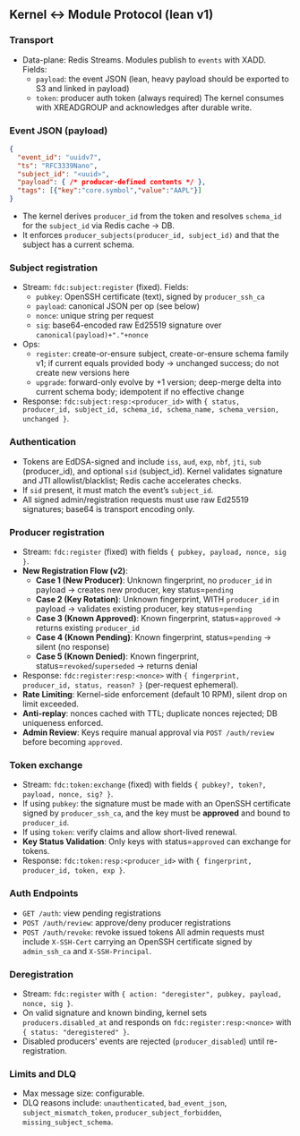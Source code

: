 ## Kernel ↔ Module Protocol (lean v1)

### Transport
- Data-plane: Redis Streams. Modules publish to `events` with XADD. Fields:
  - `payload`: the event JSON (lean, heavy payload should be exported to S3 and linked in payload)
  - `token`: producer auth token (always required)
  The kernel consumes with XREADGROUP and acknowledges after durable write.

### Event JSON (payload)
```json
{
  "event_id": "uuidv7",
  "ts": "RFC3339Nano",
  "subject_id": "<uuid>",
  "payload": { /* producer-defined contents */ },
  "tags": [{"key":"core.symbol","value":"AAPL"}]
}
```
- The kernel derives `producer_id` from the token and resolves `schema_id` for the `subject_id` via Redis cache → DB.
- It enforces `producer_subjects(producer_id, subject_id)` and that the subject has a current schema.

### Subject registration
- Stream: `fdc:subject:register` (fixed). Fields:
  - `pubkey`: OpenSSH certificate (text), signed by `producer_ssh_ca`
  - `payload`: canonical JSON per op (see below)
  - `nonce`: unique string per request
  - `sig`: base64-encoded raw Ed25519 signature over `canonical(payload)+"."+nonce`
- Ops:
  - `register`: create-or-ensure subject, create-or-ensure schema family v1; if current equals provided body → unchanged success; do not create new versions here
  - `upgrade`: forward-only evolve by +1 version; deep-merge delta into current schema body; idempotent if no effective change
- Response: `fdc:subject:resp:<producer_id>` with `{ status, producer_id, subject_id, schema_id, schema_name, schema_version, unchanged }`.

### Authentication
- Tokens are EdDSA-signed and include `iss`, `aud`, `exp`, `nbf`, `jti`, `sub` (producer_id), and optional `sid` (subject_id). Kernel validates signature and JTI allowlist/blacklist; Redis cache accelerates checks.
- If `sid` present, it must match the event’s `subject_id`.
- All signed admin/registration requests must use raw Ed25519 signatures; base64 is transport encoding only.

### Producer registration
- Stream: `fdc:register` (fixed) with fields `{ pubkey, payload, nonce, sig }`.
- **New Registration Flow (v2)**:
  - **Case 1 (New Producer)**: Unknown fingerprint, no `producer_id` in payload → creates new producer, key status=`pending`
  - **Case 2 (Key Rotation)**: Unknown fingerprint, WITH `producer_id` in payload → validates existing producer, key status=`pending`
  - **Case 3 (Known Approved)**: Known fingerprint, status=`approved` → returns existing `producer_id`
  - **Case 4 (Known Pending)**: Known fingerprint, status=`pending` → silent (no response)
  - **Case 5 (Known Denied)**: Known fingerprint, status=`revoked`/`superseded` → returns denial
- Response: `fdc:register:resp:<nonce>` with `{ fingerprint, producer_id, status, reason? }` (per-request ephemeral).
- **Rate Limiting**: Kernel-side enforcement (default 10 RPM), silent drop on limit exceeded.
- **Anti-replay**: nonces cached with TTL; duplicate nonces rejected; DB uniqueness enforced.
- **Admin Review**: Keys require manual approval via `POST /auth/review` before becoming `approved`.

### Token exchange
- Stream: `fdc:token:exchange` (fixed) with fields `{ pubkey?, token?, payload, nonce, sig? }`.
- If using `pubkey`: the signature must be made with an OpenSSH certificate signed by `producer_ssh_ca`, and the key must be **approved** and bound to `producer_id`.
- If using `token`: verify claims and allow short-lived renewal.
- **Key Status Validation**: Only keys with status=`approved` can exchange for tokens.
- Response: `fdc:token:resp:<producer_id>` with `{ fingerprint, producer_id, token, exp }`.

### Auth Endpoints
- `GET /auth`: view pending registrations
- `POST /auth/review`: approve/deny producer registrations
- `POST /auth/revoke`: revoke issued tokens
All admin requests must include `X-SSH-Cert` carrying an OpenSSH certificate signed by `admin_ssh_ca` and `X-SSH-Principal`.

### Deregistration
- Stream: `fdc:register` with `{ action: "deregister", pubkey, payload, nonce, sig }`.
- On valid signature and known binding, kernel sets `producers.disabled_at` and responds on `fdc:register:resp:<nonce>` with `{ status: "deregistered" }`.
- Disabled producers' events are rejected (`producer_disabled`) until re-registration.

### Limits and DLQ
- Max message size: configurable.
- DLQ reasons include: `unauthenticated`, `bad_event_json`, `subject_mismatch_token`, `producer_subject_forbidden`, `missing_subject_schema`.

